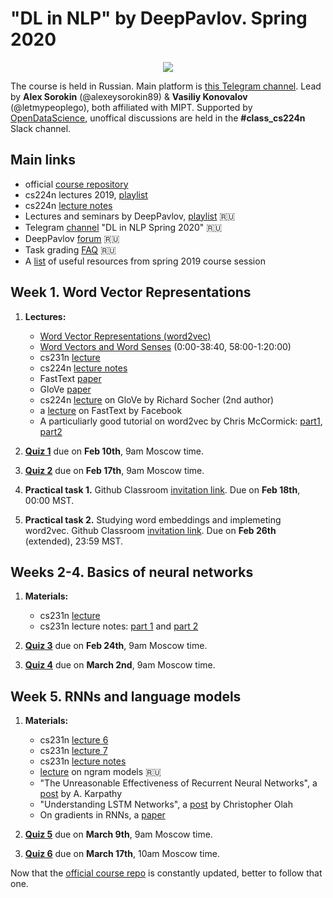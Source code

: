 # "DL in NLP" by DeepPavlov. Spring 2020

<div align="center">
  
![](https://habrastorage.org/webt/wd/ip/jk/wdipjkfghfhbieow9wo_dgy7vcm.png)

</div>

The course is held in Russian. Main platform is [this Telegram channel](https://t.me/dlinnlp2020spring). Lead by **Alex Sorokin** (@alexeysorokin89) & **Vasiliy Konovalov** (@letmypeoplego), both affiliated with MIPT. Supported by [OpenDataScience](https://ods.ai/), unoffical discussions are held in the **#class_cs224n** Slack channel. 

## Main links
- official [course repository](https://github.com/deep-nlp-spring-2020/deep-nlp)
- cs224n lectures 2019, [playlist](https://tinyurl.com/y35bo9mb)
- cs224n [lecture notes](http://web.stanford.edu/class/cs224n/readings/)
- Lectures and seminars by DeepPavlov, [playlist](https://www.youtube.com/watch?v=Zep_gaUiZFM&list=PLt1IfGj6-_-eLbx1kGtFxU53aRyPkctPq) :ru:
- Telegram [channel](https://t.me/dlinnlp2020spring) "DL in NLP Spring 2020" :ru:
- DeepPavlov [forum](https://forum.deeppavlov.ai/t/about-the-deep-learning-in-nlp-2020-spring-category/319) :ru:
- Task grading [FAQ](https://docs.google.com/document/d/15GhxWhmzXx1HZt7-8jUPvOq68nHma7vU7__HGgpUxWk/edit?usp=sharing) :ru:
- A [list](https://drive.google.com/open?id=1GbXNWb9WqAad0z1j_WV2UcfZJdHSY5X7) of useful resources from spring 2019 course session 

## Week 1. Word Vector Representations
1. **Lectures:**

    - [Word Vector Representations (word2vec)](https://youtu.be/8rXD5-xhemo) 
    - [Word Vectors and Word Senses](https://youtu.be/kEMJRjEdNzM ) (0:00-38:40, 58:00-1:20:00)
    - cs231n [lecture](https://youtu.be/i94OvYb6noo)
    - cs224n [lecture notes](http://web.stanford.edu/class/cs224n/readings/cs224n-2019-notes01-wordvecs1.pdf)
    - FastText [paper](https://www.mitpressjournals.org/doi/pdfplus/10.1162/tacl_a_00051)
    - GloVe [paper](https://www.aclweb.org/anthology/D14-1162.pdf)
    - cs224n [lecture](https://youtu.be/ASn7ExxLZws) on GloVe by Richard Socher (2nd author)
    - a [lecture](https://youtu.be/CHcExDsDeHU) on FastText by Facebook
    - A particuliarly good tutorial on word2vec by Chris McCormick: [part1](http://mccormickml.com/2016/04/19/word2vec-tutorial-the-skip-gram-model/), [part2](http://mccormickml.com/2017/01/11/word2vec-tutorial-part-2-negative-sampling/)
2. **[Quiz 1](https://forms.gle/2Gjgq1ot1dFhQsNZ7)** due on **Feb 10th**, 9am Moscow time. 
3. **[Quiz 2](https://forms.gle/1kUsvhcmNt7hXsRh7)** due on **Feb 17th**, 9am Moscow time. 
3. **Practical task 1.** Github Classroom [invitation link](https://classroom.github.com/a/lU_lW_7H). Due on **Feb 18th**, 00:00 MST. 
4. **Practical task 2.** Studying word embeddings and implemeting word2vec. Github Classroom [invitation link](https://classroom.github.com/a/SvJ6u-QK). Due on **Feb 26th** (extended), 23:59 MST. 

## Weeks 2-4. Basics of neural networks
1. **Materials:**

   - cs231n [lecture](https://www.youtube.com/watch?v=gYpoJMlgyXA)
   - cs231n lecture notes: [part 1](http://cs231n.github.io/neural-networks-1/) and [part 2](http://cs231n.github.io/neural-networks-2/)
2. **[Quiz 3](https://forms.gle/zyxKGxpwLi3FANE16)** due on **Feb 24th**, 9am Moscow time. 
3. **[Quiz 4](https://docs.google.com/forms/d/e/1FAIpQLSdb85H3qmMgDyjHg4ohQaGVj5AAmRO3cHQPAa9d-vYGtcoolQ/viewform)** due on **March 2nd**, 9am Moscow time. 

## Week 5. RNNs and language models
1. **Materials:**

   - cs231n [lecture 6](https://youtu.be/iWea12EAu6U)
   - cs231n [lecture 7](https://www.youtube.com/watch?v=QEw0qEa0E50&list=PLoROMvodv4rOhcuXMZkNm7j3fVwBBY42z&index=7)
   - cs231n [lecture notes](http://web.stanford.edu/class/cs224n/readings/cs224n-2019-notes05-LM_RNN.pdf)
   - [lecture](https://drive.google.com/open?id=1hUfNtrxxAHNrvSsCKTs-p59J_7P-BGa1) on ngram models :ru:
   - "The Unreasonable Effectiveness of Recurrent Neural Networks", a [post](http://karpathy.github.io/2015/05/21/rnn-effectiveness/) by A. Karpathy
   - "Understanding LSTM Networks", a [post](https://colah.github.io/posts/2015-08-Understanding-LSTMs/) by Christopher Olah
   - On gradients in RNNs, a [paper](http://proceedings.mlr.press/v28/pascanu13.pdf)
2. **[Quiz 5](https://docs.google.com/forms/d/e/1FAIpQLSdb85H3qmMgDyjHg4ohQaGVj5AAmRO3cHQPAa9d-vYGtcoolQ/viewform)** due on **March 9th**, 9am Moscow time. 
3. **[Quiz 6]( https://forms.gle/B1A9sjVthfSLFbKF8)** due on **March 17th**, 10am Moscow time.


Now that the [official course repo](https://github.com/deep-nlp-spring-2020/deep-nlp) is constantly updated, better to follow that one. 

